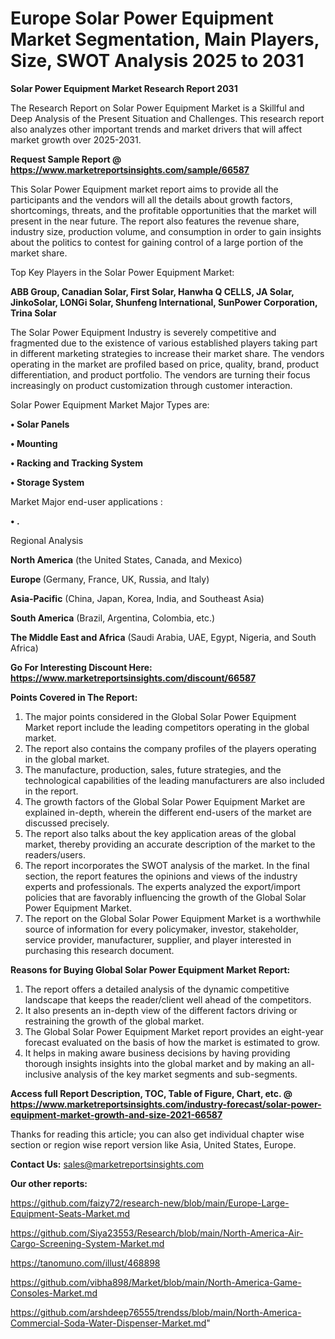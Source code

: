 # Europe Solar Power Equipment Market Segmentation, Main Players, Size, SWOT Analysis 2025 to 2031

<strong>Solar Power Equipment Market Research Report 2031</strong>

The Research Report on Solar Power Equipment Market is a Skillful and Deep Analysis of the Present Situation and Challenges. This research report also analyzes other important trends and market drivers that will affect market growth over 2025-2031.

<strong>Request Sample Report @ <a href=https://www.marketreportsinsights.com/sample/66587>https://www.marketreportsinsights.com/sample/66587</a></strong>

This Solar Power Equipment market report aims to provide all the participants and the vendors will all the details about growth factors, shortcomings, threats, and the profitable opportunities that the market will present in the near future. The report also features the revenue share, industry size, production volume, and consumption in order to gain insights about the politics to contest for gaining control of a large portion of the market share.

Top Key Players in the Solar Power Equipment Market:

<strong>ABB Group, Canadian Solar, First Solar, Hanwha Q CELLS, JA Solar, JinkoSolar, LONGi Solar, Shunfeng International, SunPower Corporation, Trina Solar</strong>

The Solar Power Equipment Industry is severely competitive and fragmented due to the existence of various established players taking part in different marketing strategies to increase their market share. The vendors operating in the market are profiled based on price, quality, brand, product differentiation, and product portfolio. The vendors are turning their focus increasingly on product customization through customer interaction.

Solar Power Equipment Market Major Types are:

<strong>• Solar Panels

• Mounting

• Racking and Tracking System

• Storage System</strong>

Market Major end-user applications :

<strong>• .</strong>

Regional Analysis

</u><strong><b>North America</b></strong> (the United States, Canada, and Mexico)

<strong><b>Europe </b></strong>(Germany, France, UK, Russia, and Italy)

<strong><b>Asia-Pacific</b></strong> (China, Japan, Korea, India, and Southeast Asia)

<strong><b>South America</b></strong> (Brazil, Argentina, Colombia, etc.)

<strong><b>The Middle East and Africa</b></strong> (Saudi Arabia, UAE, Egypt, Nigeria, and South Africa)

<strong>Go For Interesting Discount Here: <a href=https://www.marketreportsinsights.com/discount/66587>https://www.marketreportsinsights.com/discount/66587</a></strong>

<strong>Points Covered in The Report:</strong>
<ol>
  <li>The major points considered in the Global Solar Power Equipment Market report include the leading competitors operating in the global market.</li>
  <li>The report also contains the company profiles of the players operating in the global market.</li>
  <li>The manufacture, production, sales, future strategies, and the technological capabilities of the leading manufacturers are also included in the report.</li>
  <li>The growth factors of the Global Solar Power Equipment Market are explained in-depth, wherein the different end-users of the market are discussed precisely.</li>
  <li>The report also talks about the key application areas of the global market, thereby providing an accurate description of the market to the readers/users.</li>
  <li>The report incorporates the SWOT analysis of the market. In the final section, the report features the opinions and views of the industry experts and professionals. The experts analyzed the export/import policies that are favorably influencing the growth of the Global Solar Power Equipment Market.</li>
  <li>The report on the Global Solar Power Equipment Market is a worthwhile source of information for every policymaker, investor, stakeholder, service provider, manufacturer, supplier, and player interested in purchasing this research document.</li>
</ol>
<strong>Reasons for Buying Global Solar Power Equipment Market Report:</strong>

<ol>
  <li>The report offers a detailed analysis of the dynamic competitive landscape that keeps the reader/client well ahead of the competitors.</li>
  <li>It also presents an in-depth view of the different factors driving or restraining the growth of the global market.</li>
  <li>The Global Solar Power Equipment Market report provides an eight-year forecast evaluated on the basis of how the market is estimated to grow.</li>
  <li>It helps in making aware business decisions by having providing thorough insights insights into the global market and by making an all-inclusive analysis of the key market segments and sub-segments.</li>
</ol>
<strong>Access full Report Description, TOC, Table of Figure, Chart, etc. @ <a href=https://www.marketreportsinsights.com/industry-forecast/solar-power-equipment-market-growth-and-size-2021-66587>https://www.marketreportsinsights.com/industry-forecast/solar-power-equipment-market-growth-and-size-2021-66587</a></strong>


Thanks for reading this article; you can also get individual chapter wise section or region wise report version like Asia, United States, Europe.

<strong>Contact Us:</strong>
sales@marketreportsinsights.com

<strong>Our other reports:</strong>

<a href=https://github.com/faizy72/research-new/blob/main/Europe-Large-Equipment-Seats-Market.md>https://github.com/faizy72/research-new/blob/main/Europe-Large-Equipment-Seats-Market.md</a>

<a href=https://github.com/Siya23553/Research/blob/main/North-America-Air-Cargo-Screening-System-Market.md>https://github.com/Siya23553/Research/blob/main/North-America-Air-Cargo-Screening-System-Market.md</a>

<a href=https://tanomuno.com/illust/468898>https://tanomuno.com/illust/468898</a>

<a href=https://github.com/vibha898/Market/blob/main/North-America-Game-Consoles-Market.md>https://github.com/vibha898/Market/blob/main/North-America-Game-Consoles-Market.md</a>

<a href=https://github.com/arshdeep76555/trendss/blob/main/North-America-Commercial-Soda-Water-Dispenser-Market.md>https://github.com/arshdeep76555/trendss/blob/main/North-America-Commercial-Soda-Water-Dispenser-Market.md</a>"
